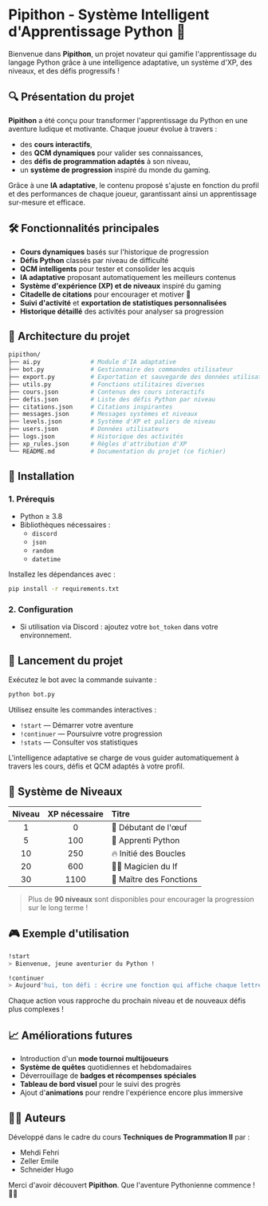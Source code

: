 # Pipithon - Système Intelligent d'Apprentissage Python 🚀

Bienvenue dans **Pipithon**, un projet novateur qui gamifie l'apprentissage du langage Python grâce à une intelligence adaptative, un système d'XP, des niveaux, et des défis progressifs !

## 🔍 Présentation du projet
**Pipithon** a été conçu pour transformer l'apprentissage du Python en une aventure ludique et motivante. Chaque joueur évolue à travers :

- des **cours interactifs**,
- des **QCM dynamiques** pour valider ses connaissances,
- des **défis de programmation adaptés** à son niveau,
- un **système de progression** inspiré du monde du gaming.

Grâce à une **IA adaptative**, le contenu proposé s'ajuste en fonction du profil et des performances de chaque joueur, garantissant ainsi un apprentissage sur-mesure et efficace.

## 🛠️ Fonctionnalités principales
- **Cours dynamiques** basés sur l'historique de progression
- **Défis Python** classés par niveau de difficulté
- **QCM intelligents** pour tester et consolider les acquis
- **IA adaptative** proposant automatiquement les meilleurs contenus
- **Système d'expérience (XP) et de niveaux** inspiré du gaming
- **Citadelle de citations** pour encourager et motiver 🌈
- **Suivi d'activité** et **exportation de statistiques personnalisées**
- **Historique détaillé** des activités pour analyser sa progression

## 📁 Architecture du projet
```bash
pipithon/
├── ai.py              # Module d'IA adaptative
├── bot.py             # Gestionnaire des commandes utilisateur
├── export.py          # Exportation et sauvegarde des données utilisateur
├── utils.py           # Fonctions utilitaires diverses
├── cours.json         # Contenus des cours interactifs
├── defis.json         # Liste des défis Python par niveau
├── citations.json     # Citations inspirantes
├── messages.json      # Messages systèmes et niveaux
├── levels.json        # Système d'XP et paliers de niveau
├── users.json         # Données utilisateurs
├── logs.json          # Historique des activités
├── xp_rules.json      # Règles d'attribution d'XP
└── README.md          # Documentation du projet (ce fichier)
```

## 🔧 Installation

### 1. Prérequis
- Python ≥ 3.8
- Bibliothèques nécessaires :
  - `discord`
  - `json`
  - `random`
  - `datetime`

Installez les dépendances avec :

```bash
pip install -r requirements.txt
```

### 2. Configuration
- Si utilisation via Discord : ajoutez votre `bot_token` dans votre environnement.

## 🚀 Lancement du projet
Exécutez le bot avec la commande suivante :

```bash
python bot.py
```

Utilisez ensuite les commandes interactives :

- `!start` — Démarrer votre aventure
- `!continuer` — Poursuivre votre progression
- `!stats` — Consulter vos statistiques

L'intelligence adaptative se charge de vous guider automatiquement à travers les cours, défis et QCM adaptés à votre profil.

## 💎 Système de Niveaux
| Niveau | XP nécessaire | Titre |
|:------:|:-------------:|:------|
| 1      | 0             | 🐣 Débutant de l'œuf |
| 5      | 100           | 🐍 Apprenti Python |
| 10     | 250           | 🔥 Initié des Boucles |
| 20     | 600           | 🧙‍♂️ Magicien du If |
| 30     | 1100          | 🤖 Maître des Fonctions |

> Plus de **90 niveaux** sont disponibles pour encourager la progression sur le long terme !

## 🎮 Exemple d'utilisation
```bash
!start
> Bienvenue, jeune aventurier du Python !

!continuer
> Aujourd'hui, ton défi : écrire une fonction qui affiche chaque lettre d'un mot...
```
Chaque action vous rapproche du prochain niveau et de nouveaux défis plus complexes !

## 📈 Améliorations futures
- Introduction d'un **mode tournoi multijoueurs**
- **Système de quêtes** quotidiennes et hebdomadaires
- Déverrouillage de **badges et récompenses spéciales**
- **Tableau de bord visuel** pour le suivi des progrès
- Ajout d'**animations** pour rendre l'expérience encore plus immersive

## 👨‍💻 Auteurs
Développé dans le cadre du cours **Techniques de Programmation II** par :

- Mehdi Fehri
- Zeller Emile
- Schneider Hugo

Merci d'avoir découvert **Pipithon**. Que l'aventure Pythonienne commence ! 🚀🐍
